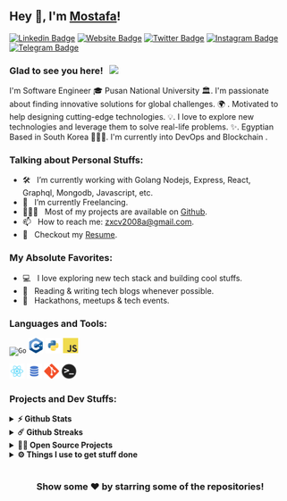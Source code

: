 ## Hey 👋, I'm [Mostafa](https://github.com/zxcv2008a/)!

[![Linkedin Badge](https://img.shields.io/badge/-LinkedIn-0e76a8?style=flat-square&logo=Linkedin&logoColor=white)](https://linkedin.com/in/zxcv2008a)
[![Website Badge](https://img.shields.io/badge/Website-3b5998?style=flat-square&logo=google-chrome&logoColor=white)](https://zxcv2008a.github.io/)
[![Twitter Badge](https://img.shields.io/badge/-Twitter-00acee?style=flat-square&logo=Twitter&logoColor=white)](https://twitter.com/horusgada)
[![Instagram Badge](https://img.shields.io/badge/-Instagram-e4405f?style=flat-square&logo=Instagram&logoColor=white)](https://instagram.com/horusgada/)
[![Telegram Badge](https://img.shields.io/badge/-Telegram-0088cc?style=flat-square&logo=Telegram&logoColor=white)](https://t.me/zxcv2008a)

### Glad to see you here! &nbsp; ![](https://visitor-badge.glitch.me/badge?page_id=zxcv2008a.zxcv2008a&style=flat-square&color=0088cc)

I'm Software Engineer 🎓 Pusan National University 🏛. I'm passionate about finding innovative solutions for global challenges. 🌍 . Motivated to help designing cutting-edge technologies. 💡. I love to explore new technologies and leverage them to solve real-life problems. ✨. Egyptian Based in South Korea 👨🏻‍💻. I'm currently into DevOps and Blockchain  .


### Talking about Personal Stuffs:

- 🛠 &nbsp; I’m currently working with Golang Nodejs, Express, React, <br /> Graphql, Mongodb, Javascript, etc.
- 🚀 &nbsp; I’m currently Freelancing.
- 👨🏻‍💻 &nbsp; Most of my projects are available on [Github](https://github.com/zxcv2008a).
- 📫 &nbsp; How to reach me: zxcv2008a@gmail.com.
- 📝 &nbsp; Checkout my [Resume](https://drive.google.com/file/d/11A6yZq2G9nh9fkk41QJSk530XCPI8Tac/view?usp=sharing).

### My Absolute Favorites:

- 💻 &nbsp; I love exploring new tech stack and building cool stuffs.
- 📰 &nbsp; Reading & writing tech blogs whenever possible.
- 🍕 &nbsp; Hackathons, meetups & tech events.

### Languages and Tools:

<code><img height="27" src="https://blog.golang.org/go-brand/Go-Logo/PNG/Go-Logo_LightBlue.png" alt="Go"></code>
<code><img height="27" src="https://raw.githubusercontent.com/github/explore/80688e429a7d4ef2fca1e82350fe8e3517d3494d/topics/cpp/cpp.png" alt="cpp"></code>
<code><img height="27" src="https://raw.githubusercontent.com/github/explore/80688e429a7d4ef2fca1e82350fe8e3517d3494d/topics/python/python.png" alt="python"></code>
<code><img height="27" src="https://raw.githubusercontent.com/github/explore/80688e429a7d4ef2fca1e82350fe8e3517d3494d/topics/javascript/javascript.png" alt="javascript"></code>

<code><img height="27" src="https://raw.githubusercontent.com/github/explore/80688e429a7d4ef2fca1e82350fe8e3517d3494d/topics/react/react.png" alt="react"></code>
<code><img height="27" src="https://raw.githubusercontent.com/github/explore/80688e429a7d4ef2fca1e82350fe8e3517d3494d/topics/sql/sql.png" alt="sql"></code>
<code><img height="27" src="https://raw.githubusercontent.com/devicons/devicon/master/icons/git/git-original.svg" alt="git"></code>
<code><img height="27" src="https://raw.githubusercontent.com/github/explore/80688e429a7d4ef2fca1e82350fe8e3517d3494d/topics/terminal/terminal.png" alt="terminal"></code>

<!--
<code><img height="25" src="https://raw.githubusercontent.com/github/explore/80688e429a7d4ef2fca1e82350fe8e3517d3494d/topics/sass/sass.png" alt="sass"></code>
-->

### Projects and Dev Stuffs:

<details>	
  <summary><b>⚡ Github Stats</b></summary>

  <br />
  <img height="180em" src="https://github-readme-stats.vercel.app/api?username=zxcv2008a&show_icons=true&hide_border=true&&count_private=true&include_all_commits=true" />
  <img height="180em" src="https://github-readme-stats.vercel.app/api/top-langs/?username=zxcv2008a&exclude_repo=KNN-Image-Classification&show_icons=true&hide_border=true&layout=compact&langs_count=8"/>
</details>

<details>	
  <summary><b>☄️ Github Streaks</b></summary>

  <br />
  <img height="180em" src="https://github-readme-streak-stats.herokuapp.com/?user=zxcv2008a&hide_border=true" />
</details>

<details>
  <summary><b>🧑‍🚀 Open Source Projects</b></summary>

  <br />
  <table>
    <thead align="center">
      <tr border: none;>
        <td><b>💻 Projects</b></td>
        <td><b>🌟 Stars</b></td>
        <td><b>🍴 Forks</b></td>
        <td><b>🐛 Issues</b></td>
        <td><b>🔔 Pull Requests</b></td>
        <td><b>👨‍💻 Language</b></td>
      </tr>
    </thead>
    <tbody>
      <tr>
	      <td><a href="https://github.com/zxcv2008a/Gitwar"><b>🚀 Gitwar</b></a></td>
        <td><img alt="Stars" src="https://img.shields.io/github/stars/zxcv2008a/Gitwar?style=flat-square&labelColor=343b41"/></td>
        <td><img alt="Forks" src="https://img.shields.io/github/forks/zxcv2008a/Gitwar?style=flat-square&labelColor=343b41"/></td>
        <td><img alt="Issues" src="https://img.shields.io/github/issues/zxcv2008a/Gitwar?style=flat-square"/></td>
        <td><img alt="Pull Requests" src="https://img.shields.io/github/issues-pr/zxcv2008a/Gitwar?style=flat-square"/></td>
        <td><img alt="Language" src="https://img.shields.io/github/languages/top/zxcv2008a/Gitwar?style=flat-square"/></td>
      </tr>
      <tr>
	      <td><a href="https://github.com/zxcv2008a/TradeByte"><b>💸 TradeByte</b></a></td>
        <td><img alt="Stars" src="https://img.shields.io/github/stars/zxcv2008a/TradeByte?style=flat-square&labelColor=343b41"/></td>
        <td><img alt="Forks" src="https://img.shields.io/github/forks/zxcv2008a/TradeByte?style=flat-square&labelColor=343b41"/></td>
        <td><img alt="Issues" src="https://img.shields.io/github/issues/zxcv2008a/TradeByte?style=flat-square"/></td>
        <td><img alt="Pull Requests" src="https://img.shields.io/github/issues-pr/zxcv2008a/TradeByte?style=flat-square"/></td>
        <td><img alt="Language" src="https://img.shields.io/github/languages/top/zxcv2008a/TradeByte?label=javascript&style=flat-square"/></td>
      </tr>
      <tr>
	      <td><a href="https://github.com/zxcv2008a/TheNodeCourse"><b>👨🏻‍💻 TheNodeCourse</b></a></td>
        <td><img alt="Stars" src="https://img.shields.io/github/stars/zxcv2008a/TheNodeCourse?style=flat-square&labelColor=343b41"/></td>
        <td><img alt="Forks" src="https://img.shields.io/github/forks/zxcv2008a/TheNodeCourse?style=flat-square&labelColor=343b41"/></td>
        <td><img alt="Issues" src="https://img.shields.io/github/issues/zxcv2008a/TheNodeCourse?style=flat-square"/></td>
        <td><img alt="Pull Requests" src="https://img.shields.io/github/issues-pr/zxcv2008a/TheNodeCourse?style=flat-square"/></td>
        <td><img alt="Language" src="https://img.shields.io/github/languages/top/zxcv2008a/TheNodeCourse?style=flat-square"/></td> 
      </tr>
      <tr>
	      <td><a href="https://github.com/zxcv2008a/zxcv2008a"><b>🤓 zxcv2008a</b></a></td>
        <td><img alt="Stars" src="https://img.shields.io/github/stars/zxcv2008a/zxcv2008a?style=flat-square&labelColor=343b41"/></td>
        <td><img alt="Forks" src="https://img.shields.io/github/forks/zxcv2008a/zxcv2008a?style=flat-square&labelColor=343b41"/></td>
        <td><img alt="Issues" src="https://img.shields.io/github/issues/zxcv2008a/zxcv2008a?style=flat-square"/></td>
        <td><img alt="Pull Requests" src="https://img.shields.io/github/issues-pr/zxcv2008a/zxcv2008a?style=flat-square"/></td>
        <td><img alt="Language" src="https://img.shields.io/badge/markdown-100%25-blue?style=flat-square"/></td> 
      </tr>
    </tbody>
  </table>
  <br />
</details>
 
<details>	
  <br />
  <summary><b>⚙️ Things I use to get stuff done</b></summary>
  	<ul>
  	    <li><b>OS:</b> Ubuntu 20.04</li>
	    <li><b>Laptop: </b> MSI Laptop</li>
  	    <li><b>Browser: </b> Chrome Browser</li>
	    <li><b>Terminal: </b> ZSH: Oh My Zsh </li>
	    <li><b>Code Editor:</b> VSCode</li>
	    <li><b>To Stay Updated:</b> Dev.to, Medium, Linkedin and Twitter.</li>
	    <br />
	</ul>	
</details>

#

<div align="center">

### Show some ❤️ by starring some of the repositories!

</div>
